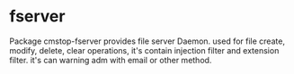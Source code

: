 # fserver

Package cmstop-fserver provides file server Daemon.
used for file create, modify, delete, clear operations,
it's contain injection filter and extension filter.
it's can warning adm with email or other method.

